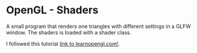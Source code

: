# OpenGL - Shaders

A small program that renders one triangles with different settings in a GLFW window.
The shaders is loaded with a shader class.

I followed this tutorial [link to learnopengl.com!](https://learnopengl.com/).
